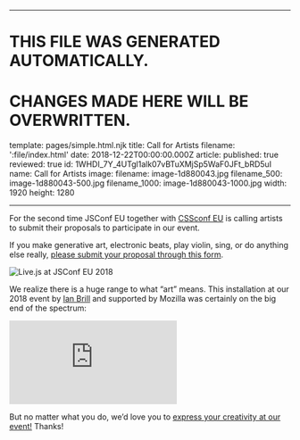 ----

# THIS FILE WAS GENERATED AUTOMATICALLY.
# CHANGES MADE HERE WILL BE OVERWRITTEN.

template: pages/simple.html.njk
title: Call for Artists
filename: ':file/index.html'
date: 2018-12-22T00:00:00.000Z
article:
  published: true
  reviewed: true
  id: 1WHDI_7Y_4UTgl1alk07vBTuXMjSp5WaF0JFt_bRD5uI
  name: Call for Artists
  image:
    filename: image-1d880043.jpg
    filename_500: image-1d880043-500.jpg
    filename_1000: image-1d880043-1000.jpg
    width: 1920
    height: 1280

----


For the second time JSConf EU together with [CSSconf
EU](https://2019.cssconf.eu/) is calling artists to submit their proposals to
participate in our event.

If you make generative art, electronic beats, play violin, sing, or do anything
else really, [please submit your proposal through this
form](https://docs.google.com/forms/d/e/1FAIpQLSd3vGFs8_0_pcMAYEUq8uP3-reyzPMVJwBXSpkjbct9svrBkg/viewform).

![Live.js at JSConf EU 2018](contents:images/cms/image-1d880043.jpg)

We realize there is a huge range to what “art” means. This installation at our
2018 event by [Ian Brill](https://www.ianbrill.org/) and supported by Mozilla
was certainly on the big end of the spectrum:

<div class="youtube"><iframe allowfullscreen="true" frameborder="0"
src="https://www.youtube-nocookie.com/embed/G6B0YCP76kI"></iframe></div>

But no matter what you do, we’d love you to [express your creativity at our
event!](https://docs.google.com/forms/d/e/1FAIpQLSd3vGFs8_0_pcMAYEUq8uP3-reyzPMVJwBXSpkjbct9svrBkg/viewform)
Thanks!
